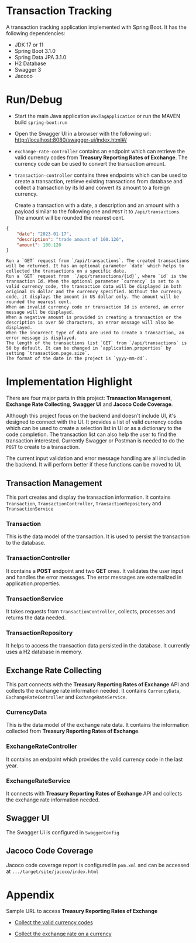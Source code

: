 # Transaction Tracking
A transaction tracking application implemented with Spring Boot. It has the following dependencies:
* JDK 17 or 11
* Spring Boot 3.1.0
* Spring Data JPA 3.1.0
* H2 Database 
* Swagger 3
* Jacoco


# Run/Debug
* Start the main Java application `WexTagApplication` or run the MAVEN build `spring-boot:run`
* Open the Swagger UI in a browser with the following url: [http://localhost:8080/swagger-ui/index.html#/](http://localhost:8080/swagger-ui/index.html#/)
* `exchange-rate-controller` contains an endpoint which can retrieve the valid currency codes from **Treasury Reporting Rates of Exchange**. The currency code can be used to convert the transaction amount.
* `transaction-controller` contains three endpoints which can be used to create a transaction, retrieve existing transactions from database and collect a transaction by its Id and convert its amount to a foreign currency.

    Create a transaction with a date, a description and an amount with a payload similar to the following one and `POST` it to `/api/transactions`. The amount will be rounded the nearest cent.

``` json
{
 	"date": "2023-01-17",
  	"description": "trade amount of 100.126",
  	"amount": 100.126
}
```


    Run a `GET` request from `/api/transactions`. The created transactions will be returned. It has an optional parameter `date` which helps to collected the transactions on a specific date.
    Run a `GET` request from  `/api/transactions/{id}`, where `id` is the transaction Id. When the optional parameter `currency` is set to a valid currency code, the transaction data will be displayed in both original US dollar and the currency specified. Without the currency code, it displays the amount in US dollar only. The amount will be rounded the nearest cent.
    When an invalid currency code or transaction Id is entered, an error message will be displayed.
    When a negative amount is provided in creating a transaction or the description is over 50 characters, an error message will also be displayed.
    When the incorrect type of data are used to create a transaction, an error message is displayed.
    The length of the transactions list `GET` from `/api/transactions` is 50 by default. It can be changed in `application.properties` by setting `transaction.page.size`.
    The format of the date in the project is `yyyy-mm-dd`.
    

# Implementation Highlight
There are four major parts in this project: **Transaction Management**, **Exchange Rate Collecting**, **Swagger UI** and **Jacoco Code Coverage**.

Although this project focus on the backend and doesn't include UI, it's designed to connect with the UI. It provides a list of valid currency codes which can be used to create a selection list in UI or as a dictionary to the code completion. The transaction list can also help the user to find the transaction interested. Currently Swagger or Postman is needed to do the `POST` to create  to a transaction.

The current input validation and error message handling are all included in the backend. It will perform better if these functions can be moved to UI.

## Transaction Management
This part creates and display the transaction information. It contains `Transaction`, `TransactionController`,  `TransactionRepository` and `TransactionService`
### Transaction
This is the data model of the transaction. It is used to persist the transaction to the database.

### TransactionController
It contains a **POST** endpoint and two **GET** ones. It validates the user input and handles the error messages. The error messages are externalized in application.properties. 

### TransactionService
It takes requests from  `TransactionController`,  collects, processes and returns the data needed.

### TransactionRepository
It helps to access the transaction data persisted in the database. It currently uses a H2 database in memory.

## Exchange Rate Collecting
This part connects with the **Treasury Reporting Rates of Exchange** API and collects the exchange rate information needed. It contains `CurrencyData`, `ExchangeRateController` and `ExchangeRateService`.

### CurrencyData
This is the data model of the exchange rate data. It contains the information collected from **Treasury Reporting Rates of Exchange**.

### ExchangeRateController
It contains an endpoint which provides the valid currency code in the last year.

### ExchangeRateService
It connects with **Treasury Reporting Rates of Exchange** API and collects the exchange rate information needed.


## Swagger UI
The Swagger Ui is configured in `SwaggerConfig`

## Jacoco Code Coverage
Jacoco code coverage report is configured in `pom.xml` and can be accessed at `.../target/site/jacoco/index.html`

# Appendix
Sample URL to access **Treasury Reporting Rates of Exchange**

* [Collect the valid currency codes](https://api.fiscaldata.treasury.gov/services/api/fiscal_service/v1/accounting/od/rates_of_exchange?fields=country_currency_desc&filter=record_date:gte:2023-01-01,record_date:lte:2023-10-14&page[size]=350)

* [Collect the exchange rate on a currency](https://api.fiscaldata.treasury.gov/services/api/fiscal_service/v1/accounting/od/rates_of_exchange?fields=country_currency_desc,exchange_rate,record_date&filter=country_currency_desc:eq:Canada-Dollar,record_date:gte:2020-01-01,record_date:lte:2023-01-01&sort=-record_date&page[size]=50)
